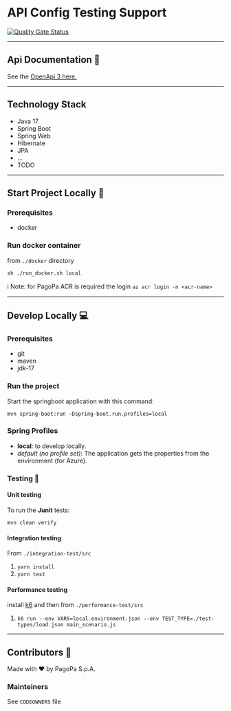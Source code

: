 # API Config Testing Support

[![Quality Gate Status](https://sonarcloud.io/api/project_badges/measure?project=pagopa_pagopa-api-config-testing-support&metric=alert_status)](https://sonarcloud.io/dashboard?id=pagopa_pagopa-api-config-testing-support)

[//]: # ([![Integration Tests]&#40;https://github.com/pagopa/pagopa-api-config-testing-support/actions/workflows/integration_test.yml/badge.svg?branch=main&#41;]&#40;https://github.com/pagopa/pagopa-api-config-testing-support/actions/workflows/integration_test.yml&#41;)

---

## Api Documentation 📖

See the [OpenApi 3 here.](https://editor.swagger.io/?url=https://raw.githubusercontent.com/pagopa/<TODO-repo>/main/openapi/openapi.json)

---

## Technology Stack

- Java 17
- Spring Boot
- Spring Web
- Hibernate
- JPA
- ...
- TODO

---

## Start Project Locally 🚀

### Prerequisites

- docker

### Run docker container

from `./docker` directory

`sh ./run_docker.sh local`

ℹ️ Note: for PagoPa ACR is required the login `az acr login -n <acr-name>`

---

## Develop Locally 💻

### Prerequisites

- git
- maven
- jdk-17

### Run the project

Start the springboot application with this command:

`mvn spring-boot:run -Dspring-boot.run.profiles=local`

### Spring Profiles

- **local**: to develop locally.
- _default (no profile set)_: The application gets the properties from the environment (for Azure).

### Testing 🧪

#### Unit testing

To run the **Junit** tests:

`mvn clean verify`

#### Integration testing

From `./integration-test/src`

1. `yarn install`
2. `yarn test`

#### Performance testing

install [k6](https://k6.io/) and then from `./performance-test/src`

1. `k6 run --env VARS=local.environment.json --env TEST_TYPE=./test-types/load.json main_scenario.js`

---

## Contributors 👥

Made with ❤️ by PagoPa S.p.A.

### Mainteiners

See `CODEOWNERS` file
